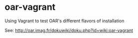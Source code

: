 oar-vagrant
===========

Using Vagrant to test OAR's different flavors of installation

See: http://oar.imag.fr/dokuwiki/doku.php?id=wiki:oar-vagrant
